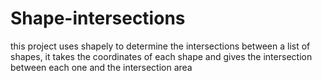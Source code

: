 # Shape-intersections
this project uses shapely to determine the intersections between a list of shapes, it takes the coordinates of each shape and gives the intersection between each one and the intersection area
